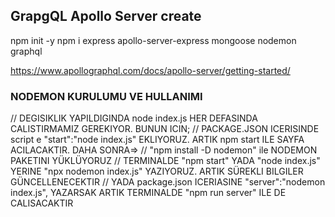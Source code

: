 ## GrapgQL Apollo Server create

npm init -y
npm i express apollo-server-express mongoose nodemon graphql

https://www.apollographql.com/docs/apollo-server/getting-started/


### NODEMON KURULUMU VE HULLANIMI

// DEGISIKLIK YAPILDIGINDA node index.js HER DEFASINDA CALISTIRMAMIZ GEREKIYOR. BUNUN ICIN;
// PACKAGE.JSON ICERISINDE script e "start":"node index.js" EKLIYORUZ. ARTIK npm start ILE SAYFA ACILACAKTIR. DAHA SONRA=>
// "npm install -D nodemon" ile NODEMON PAKETINI YÜKLÜYORUZ
// TERMINALDE "npm start" YADA "node index.js" YERINE "npx nodemon index.js" YAZIYORUZ. ARTIK SÜREKLI BILGILER GÜNCELLENECEKTIR
// YADA package.json ICERIASINE "server":"nodemon index.js", YAZARSAK ARTIK TERMINALDE "npm run server" ILE DE CALISACAKTIR
